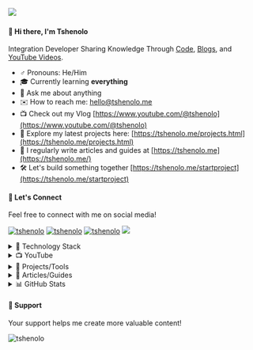 [![](https://visitcount.itsvg.in/api?id=tshenolo&label=Profile%20Views&color=12&pretty=false)](https://visitcount.itsvg.in)

#### 👋 Hi there, I'm Tshenolo

Integration Developer Sharing Knowledge Through [Code](https://github.com/tshenolo?tab=repositories), [Blogs](https://medium.com/@tshenolomos), and [YouTube Videos](https://www.youtube.com/@tshenolo).   

- ♂️ Pronouns: He/Him
- 🎓 Currently learning **everything**
- 💬 Ask me about anything
- ✉️ How to reach me: [hello@tshenolo.me](mailto:hello@tshenolo.me)
- 📺 Check out my Vlog [https://www.youtube.com/@tshenolo](https://www.youtube.com/@tshenolo)
- 🚀 Explore my latest projects here: [https://tshenolo.me/projects.html](https://tshenolo.me/projects.html)
- 📝 I regularly write articles and guides at [https://tshenolo.me](https://tshenolo.me/)
- 🛠️ Let's build something together [https://tshenolo.me/startproject](https://tshenolo.me/startproject)

#### 👨 Let's Connect  
Feel free to connect with me on social media!  

<a href="https://www.linkedin.com/in/tshenolo/" target="blank"><img src="https://img.shields.io/badge/LinkedIn-0077B5?style=for-the-badge&logo=linkedin&logoColor=white" alt="tshenolo" /></a>
<a href="https://twitter.com/tshenolo" target="blank"><img src="https://img.shields.io/badge/X-000?style=for-the-badge&logo=x" alt="tshenolo" /></a>
<a href="https://www.instagram.com/tshenolo/" target="blank"><img src="https://img.shields.io/badge/Instagram-E4405F?style=for-the-badge&logo=instagram&logoColor=white" alt="tshenolo" /></a>
<a href="https://www.youtube.com/@tshenolo"><img src="https://img.shields.io/badge/YouTube-FF0000?style=for-the-badge&logo=youtube&logoColor=white"></a>

<details>
<summary> 🤖 Technology Stack </summary>  

##### Frontend Technologies
| <a href="https://angular.io" target="_blank" rel="noreferrer"> <img src="https://angular.io/assets/images/logos/angular/angular.svg" alt="angular" width="80" height="80"/> </a> | <a href="https://getbootstrap.com" target="_blank" rel="noreferrer"> <img src="https://raw.githubusercontent.com/devicons/devicon/master/icons/bootstrap/bootstrap-plain-wordmark.svg" alt="bootstrap" width="80" height="80"/> </a> | <a href="https://www.w3schools.com/css/" target="_blank" rel="noreferrer"> <img src="https://raw.githubusercontent.com/devicons/devicon/master/icons/css3/css3-original-wordmark.svg" alt="css3" width="80" height="80"/> </a> | <a href="https://www.w3.org/html/" target="_blank" rel="noreferrer"> <img src="https://raw.githubusercontent.com/devicons/devicon/master/icons/html5/html5-original-wordmark.svg" alt="html5" width="80" height="80"/> </a> | <a href="https://ionicframework.com" target="_blank" rel="noreferrer"> <img src="https://upload.wikimedia.org/wikipedia/commons/d/d1/Ionic_Logo.svg" alt="ionic" width="80" height="80"/> </a> | <a href="https://developer.mozilla.org/en-US/docs/Web/JavaScript" target="_blank" rel="noreferrer"> <img src="https://raw.githubusercontent.com/devicons/devicon/master/icons/javascript/javascript-original.svg" alt="javascript" width="80" height="80"/> </a> | <a href="https://www.typescriptlang.org/" target="_blank" rel="noreferrer"> <img src="https://raw.githubusercontent.com/devicons/devicon/master/icons/typescript/typescript-original.svg" alt="typescript" width="80" height="80"/> </a> |
|-------|-------|-------|-------|-------|-------|-------|

##### Backend Technologies
| <a href="https://www.java.com" target="_blank" rel="noreferrer"> <img src="https://raw.githubusercontent.com/devicons/devicon/master/icons/java/java-original.svg" alt="java" width="80" height="80"/> </a> | <a href="https://www.php.net" target="_blank" rel="noreferrer"> <img src="https://raw.githubusercontent.com/devicons/devicon/master/icons/php/php-original.svg" alt="php" width="80" height="80"/> </a> | <a href="https://www.python.org" target="_blank" rel="noreferrer"> <img src="https://raw.githubusercontent.com/devicons/devicon/master/icons/python/python-original.svg" alt="python" width="80" height="80"/> </a> | <a href="https://spring.io/" target="_blank" rel="noreferrer"> <img src="https://www.vectorlogo.zone/logos/springio/springio-icon.svg" alt="spring" width="80" height="80"/> </a> | <a href="https://jekyllrb.com/" target="_blank" rel="noreferrer"> <img src="https://www.vectorlogo.zone/logos/jekyllrb/jekyllrb-icon.svg" alt="jekyll" width="80" height="80"/> </a> |
|-------|-------|-------|-------|-------|

##### DevOps Tools
| <a href="https://aws.amazon.com" target="_blank" rel="noreferrer"><img src="https://raw.githubusercontent.com/devicons/devicon/master/icons/amazonwebservices/amazonwebservices-original-wordmark.svg" alt="aws" width="80" height="80"/> </a> | <a href="https://azure.microsoft.com/en-in/" target="_blank" rel="noreferrer"> <img src="https://www.vectorlogo.zone/logos/microsoft_azure/microsoft_azure-icon.svg" alt="azure" width="80" height="80"/> </a> | <a href="https://www.gnu.org/software/bash/" target="_blank" rel="noreferrer"> <img src="https://www.vectorlogo.zone/logos/gnu_bash/gnu_bash-icon.svg" alt="bash" width="80" height="80"/> </a> | <a href="https://www.docker.com/" target="_blank" rel="noreferrer"> <img src="https://raw.githubusercontent.com/devicons/devicon/master/icons/docker/docker-original-wordmark.svg" alt="docker" width="80" height="80"/> </a> | <a href="https://firebase.google.com/" target="_blank" rel="noreferrer"> <img src="https://www.vectorlogo.zone/logos/firebase/firebase-icon.svg" alt="firebase" width="80" height="80"/> </a> | <a href="https://git-scm.com/" target="_blank" rel="noreferrer"> <img src="https://www.vectorlogo.zone/logos/git-scm/git-scm-icon.svg" alt="git" width="80" height="80"/> </a> | <a href="https://heroku.com" target="_blank" rel="noreferrer"> <img src="https://www.vectorlogo.zone/logos/heroku/heroku-icon.svg" alt="heroku" width="80" height="80"/> </a> | <a href="https://www.jenkins.io" target="_blank" rel="noreferrer"> <img src="https://www.vectorlogo.zone/logos/jenkins/jenkins-icon.svg" alt="jenkins" width="80" height="80"/> </a> | <a href="https://kubernetes.io" target="_blank" rel="noreferrer"> <img src="https://www.vectorlogo.zone/logos/kubernetes/kubernetes-icon.svg" alt="kubernetes" width="80" height="80"/> </a> |
|-------|-------|-------|-------|-------|-------|-------|-------|-------|

##### Databases
| <a href="https://www.microsoft.com/en-us/sql-server" target="_blank" rel="noreferrer"> <img src="https://www.svgrepo.com/show/303229/microsoft-sql-server-logo.svg" alt="mssql" width="80" height="80"/> </a> | <a href="https://www.mysql.com/" target="_blank" rel="noreferrer"> <img src="https://raw.githubusercontent.com/devicons/devicon/master/icons/mysql/mysql-original-wordmark.svg" alt="mysql" width="80" height="80"/> </a> | <a href="https://www.oracle.com/" target="_blank" rel="noreferrer"> <img src="https://raw.githubusercontent.com/devicons/devicon/master/icons/oracle/oracle-original.svg" alt="oracle" width="80" height="80"/> </a> | <a href="https://www.postgresql.org" target="_blank" rel="noreferrer"> <img src="https://raw.githubusercontent.com/devicons/devicon/master/icons/postgresql/postgresql-original-wordmark.svg" alt="postgresql" width="80" height="80"/> </a> | <a href="https://www.mongodb.com/" target="_blank" rel="noreferrer"> <img src="https://raw.githubusercontent.com/devicons/devicon/master/icons/mongodb/mongodb-original-wordmark.svg" alt="mongodb" width="80" height="80"/> </a> |
|-------|-------|-------|-------|-------|

</details>

<details>
<summary> 📺 YouTube </summary>

Here are some of my latest videos where I share tech tips and tutorials.
<!-- BEGIN YOUTUBE-CARDS -->
[![Keep Calm and Use Docker Volumes](https://ytcards.demolab.com/?id=87qxMHw_bfI&title=Keep+Calm+and+Use+Docker%C2%A0Volumes&lang=en&timestamp=1735963264&background_color=%230d1117&title_color=%23ffffff&stats_color=%23dedede&max_title_lines=1&width=250&border_radius=5 "Keep Calm and Use Docker Volumes")](https://www.youtube.com/watch?v=87qxMHw_bfI)
[![How to Push and Pull Images from Docker Hub](https://ytcards.demolab.com/?id=X43NLjOEZeI&title=How+to+Push+and+Pull+Images+from+Docker+Hub&lang=en&timestamp=1734214889&background_color=%230d1117&title_color=%23ffffff&stats_color=%23dedede&max_title_lines=1&width=250&border_radius=5 "How to Push and Pull Images from Docker Hub")](https://www.youtube.com/watch?v=X43NLjOEZeI)
[![Introduction to Docker Compose](https://ytcards.demolab.com/?id=QVhs12IgfGY&title=Introduction+to+Docker+Compose&lang=en&timestamp=1732297068&background_color=%230d1117&title_color=%23ffffff&stats_color=%23dedede&max_title_lines=1&width=250&border_radius=5 "Introduction to Docker Compose")](https://www.youtube.com/watch?v=QVhs12IgfGY)
[![Can You Import a CSV File into PeopleSoft in Under 4 Minutes?](https://ytcards.demolab.com/?id=gYuEIJgnwPQ&title=Can+You+Import+a+CSV+File+into+PeopleSoft+in+Under+4+Minutes%3F&lang=en&timestamp=1729306407&background_color=%230d1117&title_color=%23ffffff&stats_color=%23dedede&max_title_lines=1&width=250&border_radius=5 "Can You Import a CSV File into PeopleSoft in Under 4 Minutes?")](https://www.youtube.com/watch?v=gYuEIJgnwPQ)
[![Export & Import data with PeopleSoft Data Mover in 30 seconds](https://ytcards.demolab.com/?id=4tdc11B1jDs&title=Export+%26+Import+data+with+PeopleSoft+Data+Mover+in+30+seconds&lang=en&timestamp=1728795137&background_color=%230d1117&title_color=%23ffffff&stats_color=%23dedede&max_title_lines=1&width=250&border_radius=5 "Export & Import data with PeopleSoft Data Mover in 30 seconds")](https://www.youtube.com/watch?v=4tdc11B1jDs)
[![How to Debug a Docker Container #shorts #docker  #container #debug](https://ytcards.demolab.com/?id=cijk15KUI5M&title=How+to+Debug+a+Docker+Container+%23shorts+%23docker++%23container+%23debug&lang=en&timestamp=1727969571&background_color=%230d1117&title_color=%23ffffff&stats_color=%23dedede&max_title_lines=1&width=250&border_radius=5 "How to Debug a Docker Container #shorts #docker  #container #debug")](https://www.youtube.com/watch?v=cijk15KUI5M)
<!-- END YOUTUBE-CARDS -->
[<img src="https://custom-icon-badges.demolab.com/badge/-Subscribe%20For%20More-red?style=for-the-badge&logo=video&logoColor=white"/>](https://www.youtube.com/@tshenolo?sub_confirmation=1)

</details>

<details>
<summary> 🚀 Projects/Tools </summary>

Here's a selection of projects that I have worked on over the years, grouped by category.

| **PYTHON**  |          |
|-------------|----------|
| [Flask WebP to PNG](https://github.com/tshenolo/flask-webp-to-png)               | Converts WebP images to PNG format.           |
| [Flask PDF Merger](https://github.com/tshenolo/flask-pdf-merger)                 | Merges multiple PDF files into one.           |
| [Flask PDF Splitter](https://github.com/tshenolo/flask-pdf-splitter)             | Splits PDF files into separate pages.         |
| [Image to Text Converter](https://github.com/tshenolo/image-to-text-converter)   | Extracts text from image files.               |
| [Flask Chrome Icon](https://github.com/tshenolo/flask-chrome-icon)               | Generates Chrome icons for web applications.  |
| [Flask XML Pretty](https://github.com/tshenolo/flask-xml-pretty)                 | Formats and prettifies XML data.              |
| [Flask JSON Pretty](https://github.com/tshenolo/flask-json-pretty)               | Formats and prettifies JSON data.             |
| [Flask CSV to MD](https://github.com/tshenolo/flask-csv-to-md)                   | Converts CSV data to Markdown format.         |
| [Flask HTML to Excel](https://github.com/tshenolo/flask-html-to-excel)           | Converts HTML tables to Excel format.         |
| [Flask CSV to JSON](https://github.com/tshenolo/flask-csv-to-json)               | Converts CSV data to JSON format.             |
| **PEOPLESOFT**  |          |
| [Query Search](https://tshenolo.gumroad.com/l/peoplesoft-query-search)                      | Searches and retrieves PeopleSoft query information.    |
| [Base 64 Encode/Decode](https://github.com/tshenolo/peoplesoft-base64)                      | Encodes and decodes data in Base64 format.            |
| [List/Download Files](https://tshenolo.gumroad.com/l/peoplesoft-file-list)                  | Lists and downloads files from a PeopleSoft server.   |
| [File Manager](https://tshenolo.gumroad.com/l/peoplesoft-file-manager)                      | Manages files on a PeopleSoft server.                 |
| [File Stream](https://github.com/tshenolo/peoplesoft-file-stream)                           | Streams files to and from a PeopleSoft server.        |
| [File Upload](https://tshenolo.gumroad.com/l/peoplesoft-file-upload)                        | Uploads files to a PeopleSoft server.                 |
| [Environment Variables](https://github.com/tshenolo/peoplesoft-env-variable)               | Retrieves PeopleSoft environment variables.            |
| [PeopleSoft Component Navigation](https://tshenolo.gumroad.com/l/peoplesoft-component-nav) | Retrieves PeopleSoft navigation given the component name. |
| [PeopleSoft Process Navigation](https://tshenolo.gumroad.com/l/peoplesoft-process-nav)     | Retrieves PeopleSoft navigation given the process name.   |
| [PS Query SQL](https://tshenolo.gumroad.com/l/peoplesoft-query-sql)                         | Retrieves the SQL of a PeopleSoft PS Query.       |
| [Record Fields](https://github.com/tshenolo/peoplesoft-record-field)                       | Retrieves record field information.                |
| [PeopleSoft User Look-Up](https://github.com/tshenolo/peoplesoft-user-lookup)              | Looks up user information within PeopleSoft.          |
| **PHP**  |          |
| [Document Converter](https://github.com/tshenolo/document-converter)                   | Converts documents between various formats.          |
| **HTML/JAVASCRIPT**  |          |
| [HTML String Functions](https://github.com/tshenolo/html-stringfunctions)              | Provides utility functions for manipulating HTML strings. |
| **CHROME PLUGIN**  |          |
| [Chrome Archive This](https://github.com/tshenolo/chrome-archive-this)                 | Automatically prepends "https://archive.is/" to the URL of the current page |


</details>

<details>
<summary> 📝 Articles/Guides </summary>

- [Introduction to Docker Compose](https://medium.com/@tshenolomos/introduction-to-docker-compose-32c86a7b4883)
- [How to Import a CSV File into PeopleSoft Database Using a File Layout](https://medium.com/@tshenolomos/how-to-import-a-csv-file-into-peoplesoft-database-using-a-file-layout-b83c359e884b)
- [How to Export and Import Data in PeopleSoft Using Data Mover](https://medium.com/@tshenolomos/how-to-export-and-import-data-in-peoplesoft-using-data-mover-aad9cd94fd06)
- [How to Debug a Docker Container](https://medium.com/@tshenolomos/how-to-debug-a-docker-container-574d016434bf)
- [Deploying Applications with Docker](https://medium.com/@tshenolomos/deploying-applications-with-docker-c8059ea79850)
- [How to Write a Dockerfile in Easy Steps](https://medium.com/@tshenolomos/how-to-write-a-dockerfile-in-easy-steps-5a462d42e844)
- [How to Run a Docker Container in 30 Seconds](https://medium.com/@tshenolomos/how-to-run-a-docker-container-in-30-seconds-57679ff5a2d4)
- [Top 5 Docker Commands Every Developer Should Know](https://medium.com/@tshenolomos/top-5-docker-commands-every-developer-should-know-a3c891d022ff)
- [How to Start Contributing to Open Source Software](https://medium.com/@tshenolomos/how-to-start-contributing-to-open-source-software-b5825134eadf)
- [Convert PeopleSoft Query Results to JSON Easily](https://medium.com/@tshenolomos/convert-peoplesoft-query-results-to-json-easily-e2bcad9ef123)
- [How to Create Content Reference to a PS Query in PeopleSoft](https://medium.com/@tshenolomos/how-to-create-content-reference-to-a-ps-query-in-peoplesoft-04ddadd3d3d6)
- [Set Up Your Favorite Database Using Docker](https://medium.com/@tshenolomos/set-up-your-favorite-database-using-docker-ba1081ea07d0)
- [How I Log into My Server Without a Password Using an SSH Key](https://medium.com/@tshenolomos/how-i-log-into-my-server-without-a-password-using-an-ssh-key-9b97db501d62)
- [Secure Apache with SSL in Docker](https://medium.com/@tshenolomos/secure-apache-with-ssl-in-docker-9efd86329129)
- [Exporting Data from a Dockerized Oracle Database Using Bash Script](https://medium.com/@tshenolomos/exporting-data-from-a-dockerized-oracle-database-using-bash-script-a2c02edc7b61)
- [Automating SFTP Operations Using Bash](https://medium.com/@tshenolomos/automating-sftp-operations-using-bash-0eb8c9035b0a)
- [Guide to Creating an SFTP Server with Docker Using SSH Key](https://medium.com/@tshenolomos/guide-to-creating-an-sftp-server-with-docker-using-ssh-key-ce9bddb77f39)


</details>

<details>
<summary> 📊 GitHub Stats</summary>
 
 <p><img align="center" src="https://github-readme-stats.vercel.app/api/top-langs?username=tshenolo&show_icons=true&locale=en&layout=compact" alt="tshenolo" /></p>

<p>&nbsp;<img align="center" src="https://github-readme-stats.vercel.app/api?username=tshenolo&show_icons=true&locale=en" alt="tshenolo" /></p>

<p><img align="center" src="https://github-readme-streak-stats.herokuapp.com/?user=tshenolo&" alt="tshenolo" /></p>
 
</details>

#### 🤝 Support

Your support helps me create more valuable content!
<p><a href="https://www.buymeacoffee.com/tshenolo"> <img align="left" src="https://cdn.buymeacoffee.com/buttons/v2/default-yellow.png" height="50" width="210" alt="tshenolo" /></a></p><br><br></p>

